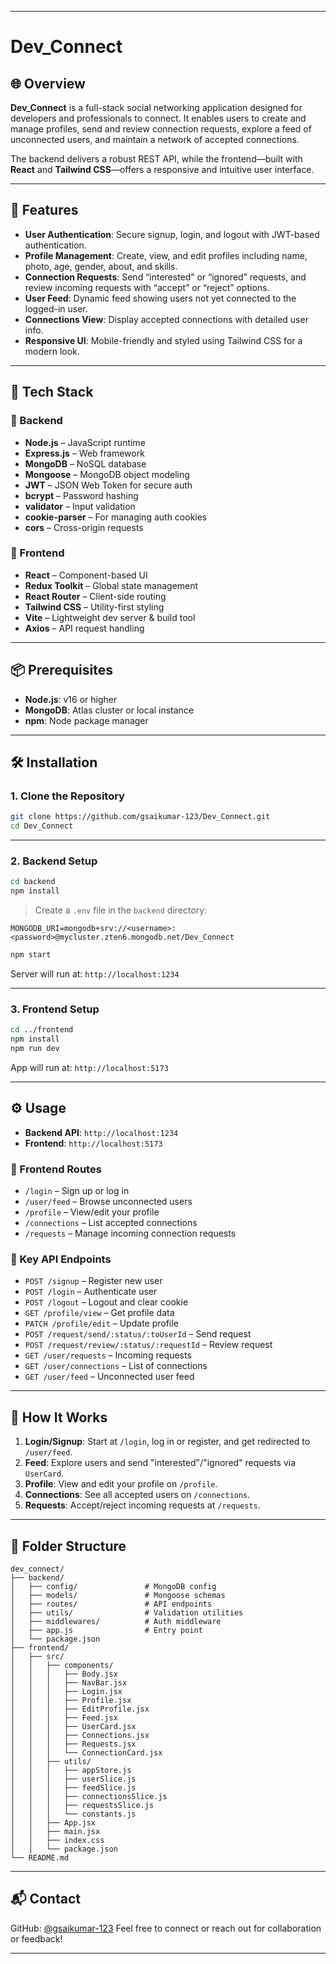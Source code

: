 
---

# Dev\_Connect

## 🌐 Overview

**Dev\_Connect** is a full-stack social networking application designed for developers and professionals to connect. It enables users to create and manage profiles, send and review connection requests, explore a feed of unconnected users, and maintain a network of accepted connections.

The backend delivers a robust REST API, while the frontend—built with **React** and **Tailwind CSS**—offers a responsive and intuitive user interface.

---

## 🚀 Features

* **User Authentication**: Secure signup, login, and logout with JWT-based authentication.
* **Profile Management**: Create, view, and edit profiles including name, photo, age, gender, about, and skills.
* **Connection Requests**: Send “interested” or “ignored” requests, and review incoming requests with “accept” or “reject” options.
* **User Feed**: Dynamic feed showing users not yet connected to the logged-in user.
* **Connections View**: Display accepted connections with detailed user info.
* **Responsive UI**: Mobile-friendly and styled using Tailwind CSS for a modern look.

---

## 🧰 Tech Stack

### 🔧 Backend

* **Node.js** – JavaScript runtime
* **Express.js** – Web framework
* **MongoDB** – NoSQL database
* **Mongoose** – MongoDB object modeling
* **JWT** – JSON Web Token for secure auth
* **bcrypt** – Password hashing
* **validator** – Input validation
* **cookie-parser** – For managing auth cookies
* **cors** – Cross-origin requests

### 🎨 Frontend

* **React** – Component-based UI
* **Redux Toolkit** – Global state management
* **React Router** – Client-side routing
* **Tailwind CSS** – Utility-first styling
* **Vite** – Lightweight dev server & build tool
* **Axios** – API request handling

---

## 📦 Prerequisites

* **Node.js**: v16 or higher
* **MongoDB**: Atlas cluster or local instance
* **npm**: Node package manager

---

## 🛠️ Installation

### 1. Clone the Repository

```bash
git clone https://github.com/gsaikumar-123/Dev_Connect.git
cd Dev_Connect
```

---

### 2. Backend Setup

```bash
cd backend
npm install
```

> Create a `.env` file in the `backend` directory:

```env
MONGODB_URI=mongodb+srv://<username>:<password>@mycluster.zten6.mongodb.net/Dev_Connect
```

```bash
npm start
```

Server will run at: `http://localhost:1234`

---

### 3. Frontend Setup

```bash
cd ../frontend
npm install
npm run dev
```

App will run at: `http://localhost:5173`

---

## ⚙️ Usage

* **Backend API**: `http://localhost:1234`
* **Frontend**: `http://localhost:5173`

### 🔑 Frontend Routes

* `/login` – Sign up or log in
* `/user/feed` – Browse unconnected users
* `/profile` – View/edit your profile
* `/connections` – List accepted connections
* `/requests` – Manage incoming connection requests

### 📡 Key API Endpoints

* `POST /signup` – Register new user
* `POST /login` – Authenticate user
* `POST /logout` – Logout and clear cookie
* `GET /profile/view` – Get profile data
* `PATCH /profile/edit` – Update profile
* `POST /request/send/:status/:toUserId` – Send request
* `POST /request/review/:status/:requestId` – Review request
* `GET /user/requests` – Incoming requests
* `GET /user/connections` – List of connections
* `GET /user/feed` – Unconnected user feed

---

## 🧠 How It Works

1. **Login/Signup**: Start at `/login`, log in or register, and get redirected to `/user/feed`.
2. **Feed**: Explore users and send "interested"/"ignored" requests via `UserCard`.
3. **Profile**: View and edit your profile on `/profile`.
4. **Connections**: See all accepted users on `/connections`.
5. **Requests**: Accept/reject incoming requests at `/requests`.

---

## 📁 Folder Structure

```
dev_connect/
├── backend/
│   ├── config/               # MongoDB config
│   ├── models/               # Mongoose schemas
│   ├── routes/               # API endpoints
│   ├── utils/                # Validation utilities
│   ├── middlewares/          # Auth middleware
│   ├── app.js                # Entry point
│   └── package.json
├── frontend/
│   ├── src/
│   │   ├── components/
│   │   │   ├── Body.jsx
│   │   │   ├── NavBar.jsx
│   │   │   ├── Login.jsx
│   │   │   ├── Profile.jsx
│   │   │   ├── EditProfile.jsx
│   │   │   ├── Feed.jsx
│   │   │   ├── UserCard.jsx
│   │   │   ├── Connections.jsx
│   │   │   ├── Requests.jsx
│   │   │   └── ConnectionCard.jsx
│   │   ├── utils/
│   │   │   ├── appStore.js
│   │   │   ├── userSlice.js
│   │   │   ├── feedSlice.js
│   │   │   ├── connectionsSlice.js
│   │   │   ├── requestsSlice.js
│   │   │   └── constants.js
│   │   ├── App.jsx
│   │   ├── main.jsx
│   │   ├── index.css
│   │   └── package.json
└── README.md
```

---


## 📬 Contact

GitHub: [@gsaikumar-123](https://github.com/gsaikumar-123)
Feel free to connect or reach out for collaboration or feedback!

---
